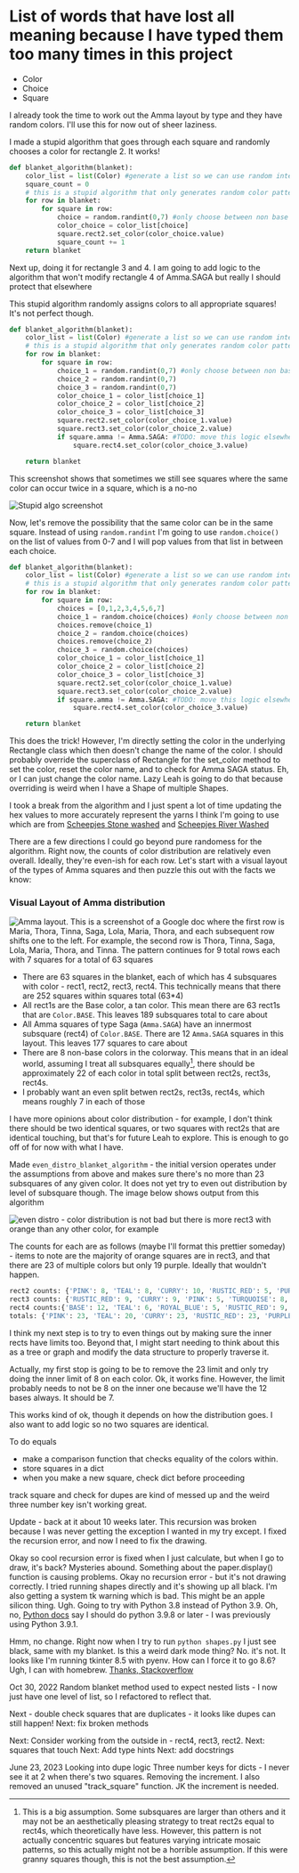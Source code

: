 # List of words that have lost all meaning because I have typed them too many times in this project
- Color
- Choice
- Square

I already took the time to work out the Amma layout by type and they have random colors. I'll use this for now out of sheer laziness. 

I made a stupid algorithm that goes through each square and randomly chooses a color for rectangle 2. It works!
```python
def blanket_algorithm(blanket):
    color_list = list(Color) #generate a list so we can use random integers to select a color
    square_count = 0
    # this is a stupid algorithm that only generates random color patterns
    for row in blanket:
        for square in row:
            choice = random.randint(0,7) #only choose between non base colors
            color_choice = color_list[choice]
            square.rect2.set_color(color_choice.value)
            square_count += 1
    return blanket
```

Next up, doing it for rectangle 3 and 4. I am going to add logic to the algorithm that won't modify rectangle 4 of Amma.SAGA but really I should protect that elsewhere

This stupid algorithm randomly assigns colors to all appropriate squares! It's not perfect though.

```python
def blanket_algorithm(blanket):
    color_list = list(Color) #generate a list so we can use random integers to select a color
    # this is a stupid algorithm that only generates random color patterns
    for row in blanket:
        for square in row:
            choice_1 = random.randint(0,7) #only choose between non base colors
            choice_2 = random.randint(0,7)
            choice_3 = random.randint(0,7)
            color_choice_1 = color_list[choice_1]
            color_choice_2 = color_list[choice_2]
            color_choice_3 = color_list[choice_3]
            square.rect2.set_color(color_choice_1.value)
            square.rect3.set_color(color_choice_2.value)
            if square.amma != Amma.SAGA: #TODO: move this logic elsewhere
                square.rect4.set_color(color_choice_3.value)

    return blanket
```

This screenshot shows that sometimes we still see squares where the same color can occur twice in a square, which is a no-no

![Stupid algo screenshot](stupidscreenshot.png)

Now, let's remove the possibility that the same color can be in the same square. Instead of using `random.randint` I'm going to use `random.choice()` on the list of values from 0-7 and I will pop values from that list in between each choice.

```python
def blanket_algorithm(blanket):
    color_list = list(Color) #generate a list so we can use random integers to select a color
    # this is a stupid algorithm that only generates random color patterns
    for row in blanket:
        for square in row:
            choices = [0,1,2,3,4,5,6,7]
            choice_1 = random.choice(choices) #only choose between non base colors
            choices.remove(choice_1)
            choice_2 = random.choice(choices)
            choices.remove(choice_2)
            choice_3 = random.choice(choices)
            color_choice_1 = color_list[choice_1]
            color_choice_2 = color_list[choice_2]
            color_choice_3 = color_list[choice_3]
            square.rect2.set_color(color_choice_1.value)
            square.rect3.set_color(color_choice_2.value)
            if square.amma != Amma.SAGA: #TODO: move this logic elsewhere
                square.rect4.set_color(color_choice_3.value)

    return blanket
```

This does the trick! However, I'm directly setting the color in the underlying Rectangle class which then doesn't change the name of the color. I should probably override the superclass of Rectangle for the set_color method to set the color, reset the color name, and to check for Amma SAGA status.
Eh, or I can just change the color name. Lazy Leah is going to do that because overriding is weird when I have a Shape of multiple Shapes. 

I took a break from the algorithm and I just spent a lot of time updating the hex values to more accurately represent the yarns I think I'm going to use which are from [Scheepjes Stone washed](https://www.scheepjes.com/en/stone-washed-440/) and [Scheepjes River Washed](https://www.scheepjes.com/en/river-washed-2317/)

There are a few directions I could go beyond pure randomess for the algorithm. Right now, the counts of color distribution are relatively even overall. Ideally, they're even-ish for each row. Let's start with a visual layout of the types of Amma squares and then puzzle this out with the facts we know:

### Visual Layout of Amma distribution

![Amma layout. This is a screenshot of a Google doc where the first row is Maria, Thora, Tinna, Saga, Lola, Maria, Thora, and each subsequent row shifts one to the left. For example, the second row is Thora, Tinna, Saga, Lola, Maria, Thora, and Tinna. The pattern continues for 9 total rows each with 7 squares for a total of 63 squares](ammalayout.png)

- There are 63 squares in the blanket, each of which has 4 subsquares with color - rect1, rect2, rect3, rect4. This technically means that there are 252 squares within squares total (63*4)
- All rect1s are the Base color, a tan color. This mean there are 63 rect1s that are `Color.BASE`. This leaves 189 subsquares total to care about
- All Amma squares of type Saga (`Amma.SAGA`) have an innermost subsquare (rect4) of `Color.BASE`. There are 12 `Amma.SAGA` squares in this layout. This leaves 177 squares to care about
- There are 8 non-base colors in the colorway. This means that in an ideal world, assuming I treat all subsquares equally[^1], there should be approximately 22 of each color in total split between rect2s, rect3s, rect4s. 
- I probably want an even split betwen rect2s, rect3s, rect4s, which means roughly 7 in each of those

I have more opinions about color distribution - for example, I don't think there should be two identical squares, or two squares with rect2s that are identical touching, but that's for future Leah to explore. This is enough to go off of for now with what I have.

[^1]: This is a big assumption. Some subsquares are larger than others and it may not be an aesthetically pleasing strategy to treat rect2s equal to rect4s, which theoretically have less. However, this pattern is not actually concentric squares but features varying intricate mosaic patterns, so this actually might not be a horrible assumption. If this were granny squares though, this is not the best assumption. 

Made `even_distro_blanket_algorithm` - the initial version operates under the assumptions from above and makes sure there's no more than 23 subsquares of any given color. It does not yet try to even out distribution by level of subsquare though. The image below shows output from this algorithm

![even distro - color distribution is not bad but there is more rect3 with orange than any other color, for example](even_distro_1.png)

The counts for each are as follows (maybe I'll format this prettier someday) - items to note are the majority of orange squares are in rect3, and that there are 23 of multiple colors but only 19 purple. Ideally that wouldn't happen. 

```python
rect2 counts: {'PINK': 8, 'TEAL': 8, 'CURRY': 10, 'RUSTIC_RED': 5, 'PURPLE': 10, 'ORANGE': 6, 'TURQUOISE': 6, 'ROYAL_BLUE': 10}
rect3 counts: {'RUSTIC_RED': 9, 'CURRY': 9, 'PINK': 5, 'TURQUOISE': 8, 'TEAL': 6, 'PURPLE': 6, 'ROYAL_BLUE': 8, 'ORANGE': 12}
rect4 counts:{'BASE': 12, 'TEAL': 6, 'ROYAL_BLUE': 5, 'RUSTIC_RED': 9, 'TURQUOISE': 9, 'PINK': 10, 'CURRY': 4, 'ORANGE': 5, 'PURPLE': 3}
totals: {'PINK': 23, 'TEAL': 20, 'CURRY': 23, 'RUSTIC_RED': 23, 'PURPLE': 19, 'ORANGE': 23, 'TURQUOISE': 23, 'ROYAL_BLUE': 23, 'BASE': 12}
```

I think my next step is to try to even things out by making sure the inner rects have limits too. Beyond that, I might start needing to think about this as a tree or graph and modify the data structure to properly traverse it.

Actually, my first stop is going to be to remove the 23 limit and only try doing the inner limit of 8 on each color. Ok, it works fine. However, the limit probably needs to not be 8 on the inner one because we'll have the 12 bases always. It should be 7.

This works kind of ok, though it depends on how the distribution goes. I also want to add logic so no two squares are identical. 

To do equals
- make a comparison function that checks equality of the colors within. 
- store squares in a dict
- when you make a new square, check dict before proceeding

track square and check for dupes are kind of messed up and the weird three number key isn't working great. 

Update - back at it about 10 weeks later. This recursion was broken because I was never getting the exception I wanted in my try except. I fixed the recursion error, and now I need to fix the drawing. 

Okay so cool recursion error is fixed when I just calculate, but when I go to draw, it's back? Mysteries abound. Something about the paper.display() function is causing problems. Okay no recursion error - but it's not drawing correctly. I tried running shapes directly and it's showing up all black. I'm also getting a system tk warning which is bad. This might be an apple silicon thing. Ugh. Going to try with Python 3.8 instead of Python 3.9. Oh, no, [Python docs](https://www.python.org/download/mac/tcltk/#activetcl-8-5-18-0) say I should do python 3.9.8 or later - I was previously using Python 3.9.1. 

Hmm, no change. Right now when I try to run `python shapes.py` I just see black, same with my blanket. Is this a weird dark mode thing? No. it's not. It looks like I'm running tkinter 8.5 with pyenv. How can I force it to go 8.6? Ugh, I can with homebrew. [Thanks, Stackoverflow](https://stackoverflow.com/questions/60469202/unable-to-install-tkinter-with-pyenv-pythons-on-macos)

Oct 30, 2022
Random blanket method used to expect nested lists - I now just have one level of list, so I refactored to reflect that.

Next - double check squares that are duplicates - it looks like dupes can still happen!
Next: fix broken methods

Next: Consider working from the outside in - rect4, rect3, rect2. 
Next: squares that touch
Next: Add type hints
Next: add docstrings


June 23, 2023
Looking into dupe logic
Three number keys for dicts - I never see it at 2 when there's two squares. Removing the increment. I also removed an unused "track_square" function. JK the increment is needed. 
